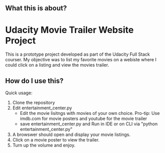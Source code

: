 What this is about?
-------------------

# Udacity Movie Trailer Website Project

This is a prototype project developed as part of the Udacity Full Stack courser. My objective was to list my favorite movies on a webiste where I could click on a listing and view the movies trailer.


How do I use this?
------------------

Quick usage:

1. Clone the repository
2. Edit entertainment_center.py
	- Edit the movie lisitngs with movies of your own choice. Pro-tip: Use imdb.com for movie posters and youtube for the movie trailer
	- save entertainment_center.py and Run in IDE or on CLI via "python entertainment_center.py"
3. A browswer should open and display your movie listings.
4. Click on a movie poster to view the trailer.
5. Turn up the volume and enjoy.